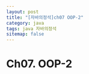 ```yaml
---
layout: post
title: "[자바의정석]ch07 OOP-2"
category: java
tags: java 자바의정석
sitemap: false
---
```

# Ch07. OOP-2